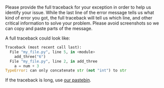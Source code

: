 Please provide the full traceback for your exception in order to help us identify your issue.
While the last line of the error message tells us what kind of error you got,
the full traceback will tell us which line, and other critical information to solve your problem.
Please avoid screenshots so we can copy and paste parts of the message.

A full traceback could look like:
```py
Traceback (most recent call last):
  File "my_file.py", line 5, in <module>
    add_three("6")
  File "my_file.py", line 2, in add_three
    a = num + 3
TypeError: can only concatenate str (not "int") to str
```
If the traceback is long, use [our pastebin](https://paste.pythondiscord.com/).
